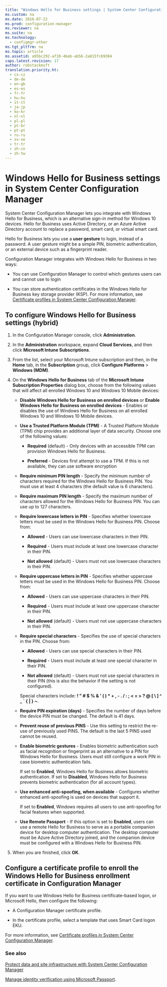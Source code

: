 ```yaml
---
title: "Windows Hello for Business settings | System Center Configuration Manager"
ms.custom: na
ms.date: 2016-07-22
ms.prod: configuration-manager
ms.reviewer: na
ms.suite: na
ms.technology: 
  - configmgr-other
ms.tgt_pltfrm: na
ms.topic: article
ms.assetid: a95bc292-af10-4beb-ab56-2a815fc69304
caps.latest.revision: 17
author: robstackmsft
translation.priority.ht: 
  - cs-cz
  - de-de
  - en-gb
  - es-es
  - fr-fr
  - hu-hu
  - it-it
  - ja-jp
  - ko-kr
  - nl-nl
  - pl-pl
  - pt-br
  - pt-pt
  - ru-ru
  - sv-se
  - tr-tr
  - zh-cn
  - zh-tw
---
```

# Windows Hello for Business settings in System Center Configuration Manager
System Center Configuration Manager lets you integrate with Windows Hello for Business, which is an alternative sign-in method for Windows 10 devices. Hello for Business uses Active Directory, or an Azure Active Directory account to replace a password, smart card, or virtual smart card.  
  
Hello for Business lets you use a **user gesture** to login, instead of a password. A user gesture might be a simple PIN, biometric authentication, or an external device such as a fingerprint reader.  
  
 Configuration Manager integrates with Windows Hello for Business in two ways:  
  
-   You can use Configuration Manager to control which gestures users can and cannot use to login  
  
-   You can store authentication certificates in the Windows Hello for Business key storage provider (KSP). For more information, see [Certificate profiles in System Center Configuration Manager](../Topic/Certificate%20profiles%20in%20System%20Center%20Configuration%20Manager.md).  
 
<!-- [cmshort](../../apps/deploy-use/includes/cmshort_md.md)] for domain-joined Windows 10 devices that run the Configuration Manager client. This configuration is described in [Configure Windows Hello for Business on domain-joined Windows 10 devices](#BKMK_Dom), below.!-->
<!-- When you are using Configuration Manager with Microsoft Intune (hybrid), you can configure these settings on Windows 10, and Windows 10 Mobile devices, but not on domain-joined devices that run the Configuration Manager client.-->    


  
  
## To configure Windows Hello for Business settings (hybrid)  
  
1.  In the Configuration Manager console, click **Administration**.  
  
2.  In the **Administration** workspace, expand **Cloud Services**, and then click **Microsoft Intune Subscriptions**.  
  
3.  From the list, select your Microsoft Intune subscription and then, in the **Home** tab, in the **Subscription** group, click **Configure Platforms** > **Windows (MDM)**.  
  
4.  On the **Windows Hello for Business** tab of the **Microsoft Intune Subscription Properties** dialog box, choose from the following values that will affect all enrolled Windows 10 and Windows 10 Mobile devices:  
  
    -   **Disable Windows Hello for Business on enrolled devices** or **Enable Windows Hello for Business on enrolled devices** - Enables or disables the use of Windows Hello for Business on all enrolled Windows 10 and Windows 10 Mobile devices.  
  
    -   **Use a Trusted Platform Module (TPM)** - A Trusted Platform Module (TPM) chip provides an additional layer of data security. Choose one of the following values:  
  
        -   **Required** (default) - Only devices with an accessible TPM can provision Windows Hello for Business.  
  
        -   **Preferred** - Devices first attempt to use a TPM. If this is not available, they can use software encryption  
  
    -   **Require minimum PIN length** - Specify the minimum number of characters required for the Windows Hello for Business PIN. You must use at least 4 characters (the default value is 6 characters).  
  
    -   **Require maximum PIN length** - Specify the maximum number of characters allowed for the Windows Hello for Business PIN. You can use up to 127 characters.  
  
    -   **Require lowercase letters in PIN** - Specifies whether lowercase letters must be used  in the Windows Hello for Business PIN. Choose from:  
  
        -   **Allowed** - Users can use lowercase characters in their PIN.  
  
        -   **Required** - Users must include at least one lowercase character in their PIN.  
  
        -   **Not allowed** (default) - Users must not use lowercase characters in their PIN.  
  
    -   **Require uppercase letters in PIN** - Specifies whether uppercase letters must be used  in the Windows Hello for Business PIN. Choose from:  
  
        -   **Allowed** - Users can use uppercase characters in their PIN.  
  
        -   **Required** - Users must include at least one uppercase character in their PIN.  
  
        -   **Not allowed** (default) - Users must not use uppercase characters in their PIN.  
  
    -   **Require special characters** - Specifies the use of special characters in the PIN. Choose from:  
  
        -   **Allowed** - Users can use special characters in their PIN.  
  
        -   **Required** - Users must include at least one special character in their PIN.  
  
        -   **Not allowed** (default) - Users must not use special characters in their PIN (this is also the behavior if the setting is not configured).  
  
         Special characters include: **! " # $ % & ' ( ) \* + , - . / : ; < = > ? @ [ \ ] ^ _ ` { &#124; } ~**.  
  
    -   **Require PIN expiration (days)** - Specifies the number of days before the device PIN must be changed. The default is 41 days.  
  
    -   **Prevent reuse of previous PINS** - Use this setting to restrict the re-use of previously used PINS. The default is the last 5 PINS used cannot be reused.  
  
    -   **Enable biometric gestures** - Enables biometric authentication such as facial recognition or fingerprint as an alternative to a PIN for Windows Hello for Business. Users must still configure a work PIN in case biometric authentication fails.  
  
         If set to **Enabled**, Windows Hello for Business allows biometric authentication.  If set to **Disabled**, Windows Hello for Business prevents biometric authentication (for all account types).  
  
    -   **Use enhanced anti-spoofing, when available** - Configures whether enhanced anti-spoofing is used on devices that support it.  
  
         If set to **Enabled**, Windows requires all users to use anti-spoofing for facial features when supported.  
  
    -   **Use Remote Passport** - If this option is set to **Enabled**, users can use a remote Hello for Business to serve as a portable companion device for desktop computer authentication. The desktop computer must be Azure Active Directory joined, and the companion device must be configured with a Windows Hello for Business PIN.  
  
5.  When you are finished, click **OK**.  
  
 
<!-- ##  <a name="BKMK_Dom"></a> Configure Windows Hello for Business on domain-joined Windows 10 devices    -->
<!--You can control Windows Hello for Business settings on domain-joined Windows 10 devices in three ways:  -->

<!--- You can create and deploy a Windows Hello for Business Profile. This is the recommended approach.  -->
<!--- You can use group policy.  -->
<!--- You can use a PowerShell script.  -->

<!--Note that in addition to this configuration, you must also deploy a certificate profile, as described in [Configure a certificate profile](#BKMK_step2).  -->
  
<!--### Recommended approach -  Configure a Windows Hello for Business profile  -->

<!--In the admin console, under **Company Resource Access**, right-click **Windows Hello for Business Profiles** and choose **New** to start the profile wizard. Provide the settings requested by the wizard, review and confirm the settings on the last page, and click **Close**. Here's an example of what your settings might look like:  -->

<!-- ![Hello for Business settings](../../protect/deploy-use/media/Hello-for-Business-settings.png)  -->
   
<!-- ### Configure Windows Hello for Business with Group Policy in Active Directory  -->

<!-- You can use an Active Directory Group Policy to configure your Windows 10 domain-joined devices to provision user Hello for Business credentials when a user logs to Windows:  -->  
   
<!--1.  On a Windows Server  computer, open Server Manager and navigate to **Tools** > **Group Policy Management**.    -->
  
<!--2.  In the **Group Policy Management** dialog box, expand the  domain in which you want to enable Automatic Workplace Join.    -->
  
<!--3.  Right-click **Group Policy Objects**, and then click **New**.  -->  
  
<!--4.  In the **New GPO** dialog box, enter a name for the new Group Policy object, such as **Enable Windows Hello for Business**, and then click **OK**.  -->  
  
<!--5.  In the **Group Policy Objects** node, right-click the object you just created, and then click **Edit**.    -->
  
<!--6.  In the **Group Policy Management Editor** dialog box, navigate to **Computer Configuration** > **Policies** > **Administrative Templates** > **Windows Components** > **Windows Hello for Business**.    -->
  
<!--7.  Right-click **Enable Windows Hello for Business** and then click **Edit**.  -->  
  
<!--8.  Select **Enabled**, click **Apply**, and then click **OK**.  -->  
  
<!-- You can now link the Group Policy object you just created to a location of your choice. For example:    -->
  
<!---   A specific Organizational Unit (OU) in AD where Windows 10 domain-joined computers will be located.    -->
  
<!---   A specific security group containing Windows 10 domain-joined computers that will be automatically registered with Azure AD.  -->  
  
<!--#### Configure Windows Hello for Business by deploying a PowerShell script with Configuration Manager    -->
<!--You can create and deploy the following PowerShell script by using Configuration Manager application management.  -->  
  
<!--```    -->
<!--powershell.exe -ExecutionPolicy Bypass -NoLogo -NoProfile -Command "& {New-ItemProperty "HKLM:\Software\Policies\Microsoft\PassportForWork" -Name "Enabled" -Value 1 -PropertyType "DWord" -Force}"   --> 
<!--```  -->  
  
<!-- For more information about Configuration Manager application management, see [Deploy and manage applications with System Center Configuration Manager](../Topic/Deploy%20and%20manage%20applications%20with%20System%20Center%20Configuration%20Manager.md).  -->
  
## <a name="BKMK_step2"></a>Configure a certificate profile to enroll the Windows Hello for Business enrollment certificate in Configuration Manager  
 If you want to use Windows Hello for Business certificate-based logon, or Microsoft Hello, then configure the following:  
  
-   A Configuration Manager certificate profile.  
  
-   In the certificate profile, select a template that uses Smart Card logon EKU.  
  
 For more information, see [Certificate profiles in System Center Configuration Manager](../Topic/Certificate%20profiles%20in%20System%20Center%20Configuration%20Manager.md).  
  
### See also  
 [Protect data and site infrastructure with System Center Configuration Manager](../../protect/understand/protect-data-and-site-infrastructure.md)
 
 [Manage identity verification using Microsoft Passport](https://technet.microsoft.com/itpro/windows/keep-secure/manage-identity-verification-using-microsoft-passport).  
 